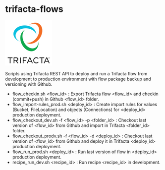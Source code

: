 # trifacta-flows


![Trifacta logo](trifactalogo.png)

Scripts using Trifacta REST API to deploy and run a Trifacta flow from development to production environment with flow package backup and versioning with Github.

- flow_checkin.sh <flow_id> : Export Trifacta flow <flow_id> and checkin (commit+push) in Github <flow_id> folder.
- flow_import-rules_prod.sh <deploy_id> : Create import rules for values (Bucket, FileLocation) and objects (Connections) for <deploy_id> production deployment.
- flow_checkout_dev.sh -f <flow_id> -p <folder_id> : Checkout last version of <flow_id> from Github and import in Trifacta <folder_id> folder.
- flow_checkout_prodv.sh -f <flow_id> -d <deploy_id> : Checkout last version of <flow_id> from Github and deploy it in Trifacta <deploy_id> production deployment.
- flow_run_prod.sh <deploy_id> : Run last version of flow in <deploy_id> production deployment.
- recipe_run_dev.sh <recipe_id> : Run recipe <recipe_id> in development.
